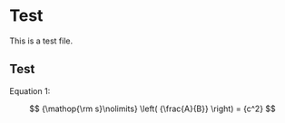 # Test

This is a test file.

## Test

Equation 1:

$$
{\mathop{\rm s}\nolimits} \left( {\frac{A}{B}} \right) = {c^2}
$$

